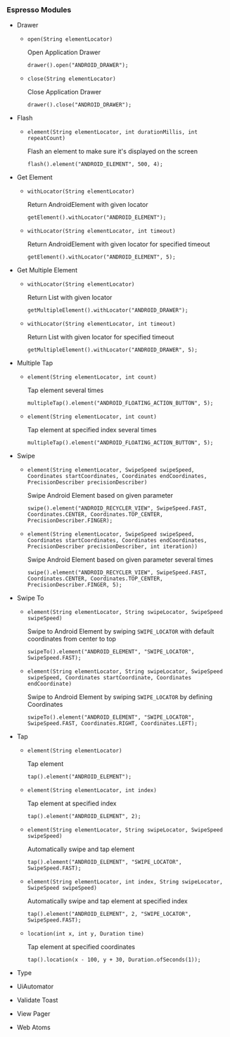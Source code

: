 ### Espresso Modules

- Drawer

    - `open(String elementLocator)`
    
        Open Application Drawer
        
        `drawer().open("ANDROID_DRAWER");`
    
    - `close(String elementLocator)`
    
        Close Application Drawer
        
        `drawer().close("ANDROID_DRAWER");`

- Flash

    - `element(String elementLocator, int durationMillis, int repeatCount)`
    
        Flash an element to make sure it's displayed on the screen
        
        `flash().element("ANDROID_ELEMENT", 500, 4);`

- Get Element

    - `withLocator(String elementLocator)`
    
        Return AndroidElement with given locator
        
        `getElement().withLocator("ANDROID_ELEMENT");`
    
    - `withLocator(String elementLocator, int timeout)`
    
        Return AndroidElement with given locator for specified timeout
        
        `getElement().withLocator("ANDROID_ELEMENT", 5);`


- Get Multiple Element

    - `withLocator(String elementLocator)`
        
        Return List<AndroidElement> with given locator
            
        `getMultipleElement().withLocator("ANDROID_DRAWER");`
        
    - `withLocator(String elementLocator, int timeout)`
    
        Return List<AndroidElement> with given locator for specified timeout
        
        `getMultipleElement().withLocator("ANDROID_DRAWER", 5);`
        
- Multiple Tap

    - `element(String elementLocator, int count)`
    
        Tap element several times
        
        `multipleTap().element("ANDROID_FLOATING_ACTION_BUTTON", 5);`
        
    - `element(String elementLocator, int count)`
        
        Tap element at specified index several times
            
        `multipleTap().element("ANDROID_FLOATING_ACTION_BUTTON", 5);`

- Swipe
    
    - `element(String elementLocator, SwipeSpeed swipeSpeed, Coordinates startCoordinates, Coordinates endCoordinates, PrecisionDescriber precisionDescriber)`
    
        Swipe Android Element based on given parameter
        
        `swipe().element("ANDROID_RECYCLER_VIEW", SwipeSpeed.FAST, Coordinates.CENTER, Coordinates.TOP_CENTER, PrecisionDescriber.FINGER);`
        
    - `element(String elementLocator, SwipeSpeed swipeSpeed, Coordinates startCoordinates, Coordinates endCoordinates, PrecisionDescriber precisionDescriber, int iteration))`
    
        Swipe Android Element based on given parameter several times
        
       `swipe().element("ANDROID_RECYCLER_VIEW", SwipeSpeed.FAST, Coordinates.CENTER, Coordinates.TOP_CENTER, PrecisionDescriber.FINGER, 5);`

- Swipe To

    - `element(String elementLocator, String swipeLocator, SwipeSpeed swipeSpeed)`
        
        Swipe to Android Element by swiping `SWIPE_LOCATOR` with default coordinates from center to top
       
       `swipeTo().element("ANDROID_ELEMENT", "SWIPE_LOCATOR", SwipeSpeed.FAST);`
       
    - `element(String elementLocator, String swipeLocator, SwipeSpeed swipeSpeed, Coordinates startCoordinate, Coordinates endCoordinate)`
        
        Swipe to Android Element by swiping `SWIPE_LOCATOR` by defining Coordinates
        
       `swipeTo().element("ANDROID_ELEMENT", "SWIPE_LOCATOR", SwipeSpeed.FAST, Coordinates.RIGHT, Coordinates.LEFT);`


- Tap

    - `element(String elementLocator)`
    
        Tap element
        
        `tap().element("ANDROID_ELEMENT");`
        
    - `element(String elementLocator, int index)`
        
        Tap element at specified index

        `tap().element("ANDROID_ELEMENT", 2);`
        
    - `element(String elementLocator, String swipeLocator, SwipeSpeed swipeSpeed)`
    
        Automatically swipe and tap element
        
        `tap().element("ANDROID_ELEMENT", "SWIPE_LOCATOR", SwipeSpeed.FAST);`
        
    - `element(String elementLocator, int index, String swipeLocator, SwipeSpeed swipeSpeed)`
        
        Automatically swipe and tap element at specified index
        
        `tap().element("ANDROID_ELEMENT", 2, "SWIPE_LOCATOR", SwipeSpeed.FAST);`
        
    - `location(int x, int y, Duration time)`
    
        Tap element at specified coordinates
        
        `tap().location(x - 100, y + 30, Duration.ofSeconds(1));`
        
- Type


- UiAutomator
- Validate Toast
- View Pager
- Web Atoms


